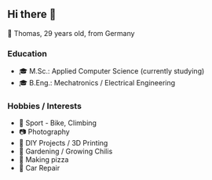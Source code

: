 ## Hi there 👋

:man: Thomas, 29 years old, from Germany

### Education
- :mortar_board: M.Sc.: Applied Computer Science (currently studying)
- :mortar_board: B.Eng.: Mechatronics / Electrical Engineering 

### Hobbies / Interests
- :bicyclist: Sport - Bike, Climbing
- :camera: Photography
- :rocket: DIY Projects / 3D Printing
- :seedling: Gardening / Growing Chilis
- :pizza: Making pizza
- :wrench: Car Repair
